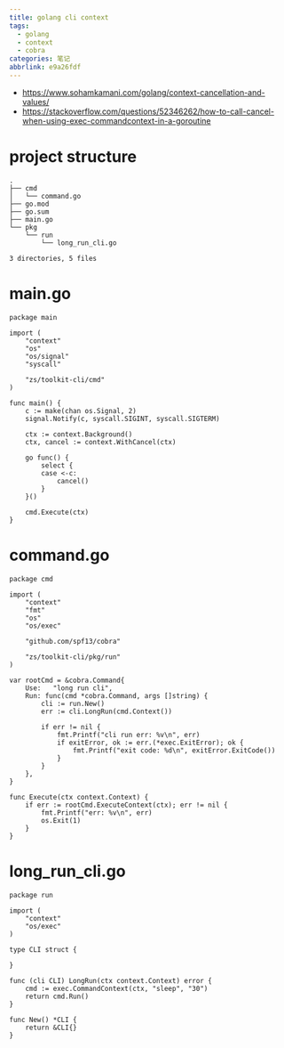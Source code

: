```yaml
---
title: golang cli context
tags:
  - golang
  - context
  - cobra
categories: 笔记
abbrlink: e9a26fdf
---
```


* https://www.sohamkamani.com/golang/context-cancellation-and-values/
* https://stackoverflow.com/questions/52346262/how-to-call-cancel-when-using-exec-commandcontext-in-a-goroutine

# project structure

```
.
├── cmd
│   └── command.go
├── go.mod
├── go.sum
├── main.go
└── pkg
    └── run
        └── long_run_cli.go

3 directories, 5 files
```

# main.go

```golang
package main

import (
	"context"
	"os"
	"os/signal"
	"syscall"

	"zs/toolkit-cli/cmd"
)

func main() {
	c := make(chan os.Signal, 2)
	signal.Notify(c, syscall.SIGINT, syscall.SIGTERM)

	ctx := context.Background()
	ctx, cancel := context.WithCancel(ctx)

	go func() {
		select {
		case <-c:
			cancel()
		}
	}()

	cmd.Execute(ctx)
}
```

# command.go

```golang
package cmd

import (
	"context"
	"fmt"
	"os"
	"os/exec"

	"github.com/spf13/cobra"

	"zs/toolkit-cli/pkg/run"
)

var rootCmd = &cobra.Command{
	Use:   "long run cli",
	Run: func(cmd *cobra.Command, args []string) {
		cli := run.New()
		err := cli.LongRun(cmd.Context())

		if err != nil {
			fmt.Printf("cli run err: %v\n", err)
			if exitError, ok := err.(*exec.ExitError); ok {
				fmt.Printf("exit code: %d\n", exitError.ExitCode())
			}
		}
	},
}

func Execute(ctx context.Context) {
	if err := rootCmd.ExecuteContext(ctx); err != nil {
		fmt.Printf("err: %v\n", err)
		os.Exit(1)
	}
}
```

# long_run_cli.go

```golang
package run

import (
	"context"
	"os/exec"
)

type CLI struct {

}

func (cli CLI) LongRun(ctx context.Context) error {
	cmd := exec.CommandContext(ctx, "sleep", "30")
	return cmd.Run()
}

func New() *CLI {
	return &CLI{}
}
```